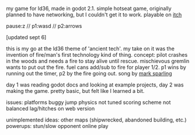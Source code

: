 my game for ld36, made in godot 2.1.
simple hotseat game, originally planned to have networking, but I couldn't get it to work.
playable on [itch](https://xhg.itch.io/ld36)

pause:z // p1:wasd // p2:arrows

[updated sept 6]

this is my go at the ld36 theme of 'ancient tech'. my take on it was the invention of fire/man's first technology kind of thing. concept: pilot crashes in the woods and needs a fire to stay alive until rescue. mischievous gremlin wants to put out the fire. fuel cans add/sub to fire for player 1/2. p1 wins by running out the timer, p2 by the fire going out. song by [mark sparling](https://twitter.com/markymark665)

day 1 was reading godot docs and looking at example projects, day 2 was making the game. pretty basic, but felt like I learned a bit.

issues:
  platforms buggy
  jump physics not tuned
  scoring scheme not balanced
  lag/hitches on web version

unimplemented ideas:
  other maps (shipwrecked, abandoned building, etc.)
  powerups: stun/slow opponent
  online play
